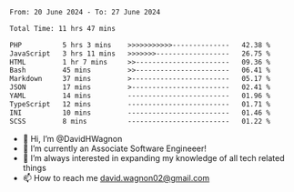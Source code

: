 <!--START_SECTION:waka-->

```txt
From: 20 June 2024 - To: 27 June 2024

Total Time: 11 hrs 47 mins

PHP          5 hrs 3 mins    >>>>>>>>>>>--------------   42.38 %
JavaScript   3 hrs 11 mins   >>>>>>>------------------   26.75 %
HTML         1 hr 7 mins     >>-----------------------   09.36 %
Bash         45 mins         >>-----------------------   06.41 %
Markdown     37 mins         >------------------------   05.17 %
JSON         17 mins         >------------------------   02.41 %
YAML         14 mins         -------------------------   01.96 %
TypeScript   12 mins         -------------------------   01.71 %
INI          10 mins         -------------------------   01.46 %
SCSS         8 mins          -------------------------   01.22 %
```

<!--END_SECTION:waka-->

- 👋 Hi, I’m @DavidHWagnon
- 👀 I’m currently an Associate Software Engineeer!
- 🌱 I’m always interested in expanding my knowledge of all tech related things
- 📫 How to reach me david.wagnon02@gmail.com

<!---
DavidHWagnon/DavidHWagnon is a ✨ special ✨ repository because its `README.md` (this file) appears on your GitHub profile.
You can click the Preview link to take a look at your changes.
--->
